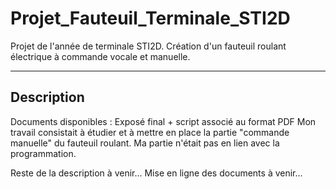 # Projet_Fauteuil_Terminale_STI2D
Projet de l'année de terminale STI2D. Création d'un fauteuil roulant électrique à commande vocale et manuelle.

---
Description
---
Documents disponibles : Exposé final + script associé au format PDF
Mon travail consistait à étudier et à mettre en place la partie "commande manuelle" du fauteuil roulant. 
Ma partie n'était pas en lien avec la programmation. 

Reste de la description à venir... 
Mise en ligne des documents à venir... 

